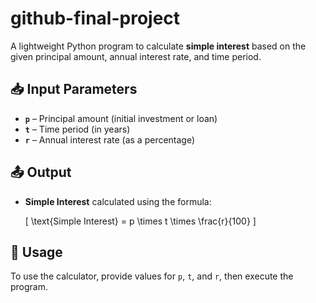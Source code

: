 # github-final-project

A lightweight Python program to calculate **simple interest** based on the given principal amount, annual interest rate, and time period.

## 📥 Input Parameters
- **`p`** – Principal amount (initial investment or loan)
- **`t`** – Time period (in years)
- **`r`** – Annual interest rate (as a percentage)

## 📤 Output
- **Simple Interest** calculated using the formula:

  \[
  \text{Simple Interest} = p \times t \times \frac{r}{100}
  \]

## 🚀 Usage
To use the calculator, provide values for `p`, `t`, and `r`, then execute the program.
